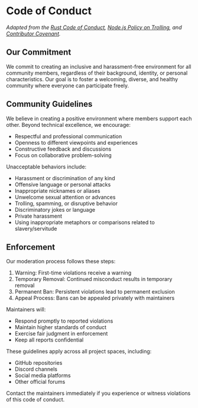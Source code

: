 # Code of Conduct

_Adapted from the [Rust Code of Conduct](https://www.rust-lang.org/policies/code-of-conduct), [Node.js Policy on Trolling](http://blog.izs.me/post/30036893703/policy-on-trolling), and [Contributor Covenant](https://www.contributor-covenant.org)._

## Our Commitment

We commit to creating an inclusive and harassment-free environment for all community members, regardless of their background, identity, or personal characteristics. Our goal is to foster a welcoming, diverse, and healthy community where everyone can participate freely.

## Community Guidelines

We believe in creating a positive environment where members support each other. Beyond technical excellence, we encourage:

* Respectful and professional communication
* Openness to different viewpoints and experiences
* Constructive feedback and discussions
* Focus on collaborative problem-solving

Unacceptable behaviors include:

* Harassment or discrimination of any kind
* Offensive language or personal attacks
* Inappropriate nicknames or aliases
* Unwelcome sexual attention or advances
* Trolling, spamming, or disruptive behavior
* Discriminatory jokes or language
* Private harassment
* Using inappropriate metaphors or comparisons related to slavery/servitude

## Enforcement

Our moderation process follows these steps:

1. Warning: First-time violations receive a warning
2. Temporary Removal: Continued misconduct results in temporary removal
3. Permanent Ban: Persistent violations lead to permanent exclusion
4. Appeal Process: Bans can be appealed privately with maintainers

Maintainers will:
- Respond promptly to reported violations
- Maintain higher standards of conduct
- Exercise fair judgment in enforcement
- Keep all reports confidential

These guidelines apply across all project spaces, including:
- GitHub repositories
- Discord channels
- Social media platforms
- Other official forums

Contact the maintainers immediately if you experience or witness violations of this code of conduct.
